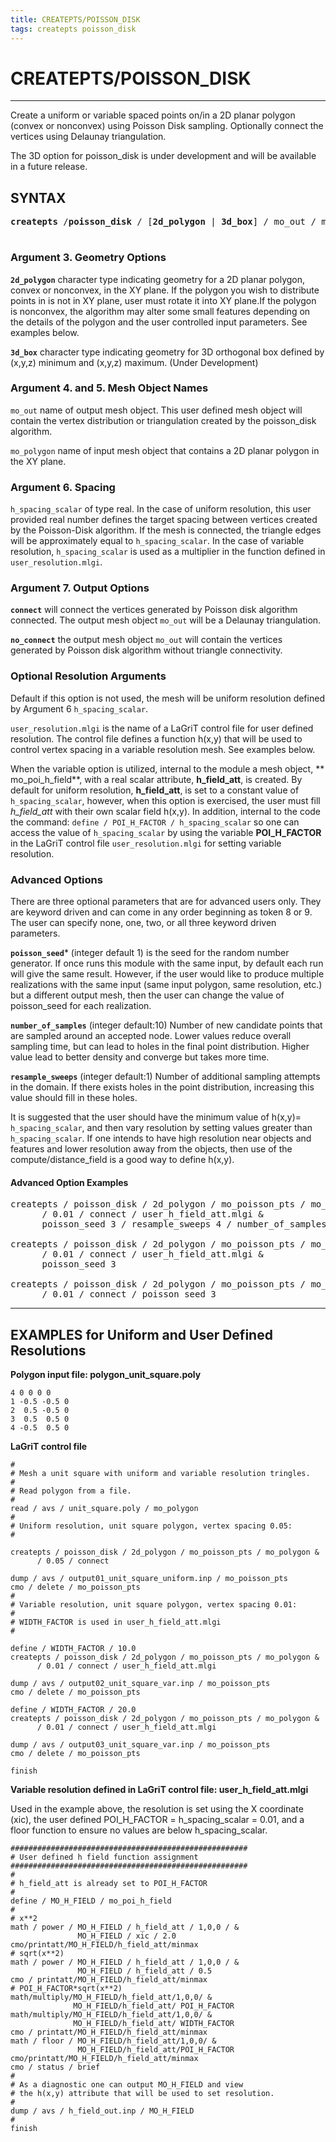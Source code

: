 ```yaml
---
title: CREATEPTS/POISSON_DISK
tags: createpts poisson_disk
---
```


# CREATEPTS/POISSON_DISK 

-------

Create a uniform or variable spaced points on/in a 2D planar polygon (convex or nonconvex) using Poisson Disk sampling. Optionally connect the vertices using Delaunay triangulation.


The 3D option for poisson_disk is under development and will be available in a future release.


## SYNTAX

<pre>
<b>createpts</b> /<b>poisson_disk</b> / [<b>2d_polygon</b> | <b>3d_box</b>] / mo_out / mo_polygon / h_spacing_scalar / [<b>connect</b> | <b>no_connect</b>] / [user_resolution.mlgi] / [ poisson_seed integer ] [ number_of_samples integer ] [ resample_sweeps integer ]
 
</pre>

### Argument 3. Geometry Options

**`2d_polygon`** character type indicating geometry for a 2D planar polygon, convex or nonconvex, in the XY plane. If the polygon you wish to distribute points in is not in XY plane, user must rotate it into XY plane.If the polygon is nonconvex, the algorithm may alter some small features depending on the details of the polygon and the user controlled input parameters. See examples below.

**`3d_box`** character type indicating geometry for 3D orthogonal box defined by (x,y,z) minimum and (x,y,z) maximum. (Under Development) 

### Argument 4. and 5. Mesh Object Names


`mo_out` name of output mesh object.  This user defined mesh object will contain the vertex distribution or triangulation created by the poisson_disk algorithm.


`mo_polygon` name of input mesh object that contains a 2D planar polygon in the XY plane.

### Argument 6. Spacing

`h_spacing_scalar` of type real. In the case of uniform resolution, this user provided real number defines the target spacing between vertices created by the Poisson-Disk algorithm. If the mesh is connected, the triangle edges will be approximately equal to `h_spacing_scalar`. In the case of variable resolution, `h_spacing_scalar` is used as a multiplier in the function defined in `user_resolution.mlgi`.

### Argument 7. Output Options

**`connect`**  will connect the vertices generated by Poisson disk algorithm connected. The output mesh object `mo_out`  will be a Delaunay triangulation.


**`no_connect`** the output mesh object  `mo_out` will contain the  vertices generated by Poisson disk algorithm  without triangle connectivity.


### Optional Resolution Arguments 

Default if this option is not used, the mesh will be uniform resolution defined by Argument 6 `h_spacing_scalar`.

`user_resolution.mlgi` is the name of a LaGriT control file for user defined  resolution.
The control file  defines a function h(x,y) that will be used to control vertex spacing in a variable resolution mesh. See examples below. 

When the variable  option is utilized, internal to the module a mesh object, ** mo_poi_h_field**, with a real scalar attribute, **h_field_att**, is created. By default for uniform resolution, **h_field_att**, is set to a constant value of `h_spacing_scalar`, however, when this option is exercised, the user must fill *h_field_att* with their own scalar field h(x,y). In addition, internal to the code the command:
```define / POI_H_FACTOR / h_spacing_scalar```
so one can access the value of `h_spacing_scalar` by using the variable **POI_H_FACTOR** in the LaGriT control file `user_resolution.mlgi` for setting variable resolution.

### Advanced Options 

There are three optional parameters that are for advanced users only. They are keyword driven and can come in any order beginning as token 8 or 9. The user can specify none, one, two, or all three keyword driven parameters.


**`poisson_seed`*** (integer default 1)  is the seed for the random number generator. If once runs this module with the same input, by default each run will give the same result. However, if the user would like to produce multiple realizations with the same input (same input polygon, same resolution, etc.) but a different output mesh, then the user can change the value of poisson_seed for each realization.


**`number_of_samples`** (integer default:10) Number of new candidate points that are sampled around an accepted node. Lower values reduce overall sampling time, but can lead to holes in the final point distribution. Higher value lead to better density and converge but takes more time. 


**`resample_sweeps`** (integer default:1) Number of additional sampling attempts in the domain. If there exists holes in the point distribution, increasing this value should fill in these holes.

It is suggested that the user should have the minimum value of h(x,y)= `h_spacing_scalar`, and then vary resolution by setting values greater than `h_spacing_scalar`. If one intends to have high resolution near objects and features and lower resolution away from the objects, then use of the compute/distance_field is a good way to define h(x,y). 

#### Advanced Option Examples

<pre>
createpts / poisson_disk / 2d_polygon / mo_poisson_pts / mo_polygon &
      / 0.01 / connect / user_h_field_att.mlgi &
      poisson_seed 3 / resample_sweeps 4 / number_of_samples 20

createpts / poisson_disk / 2d_polygon / mo_poisson_pts / mo_polygon &
      / 0.01 / connect / user_h_field_att.mlgi &
      poisson_seed 3

createpts / poisson_disk / 2d_polygon / mo_poisson_pts / mo_polygon &
      / 0.01 / connect / poisson_seed 3
</pre>

<hr>

## EXAMPLES for Uniform and User Defined Resolutions

**Polygon input file: polygon_unit_square.poly**
```
4 0 0 0 0 
1 -0.5 -0.5 0
2  0.5 -0.5 0
3  0.5  0.5 0
4 -0.5  0.5 0
```

**LaGriT control file**
```
#
# Mesh a unit square with uniform and variable resolution tringles.
#
# Read polygon from a file.
#
read / avs / unit_square.poly / mo_polygon
#
# Uniform resolution, unit square polygon, vertex spacing 0.05:
#

createpts / poisson_disk / 2d_polygon / mo_poisson_pts / mo_polygon &
      / 0.05 / connect

dump / avs / output01_unit_square_uniform.inp / mo_poisson_pts
cmo / delete / mo_poisson_pts
#
# Variable resolution, unit square polygon, vertex spacing 0.01:
#
# WIDTH_FACTOR is used in user_h_field_att.mlgi
#

define / WIDTH_FACTOR / 10.0
createpts / poisson_disk / 2d_polygon / mo_poisson_pts / mo_polygon &
      / 0.01 / connect / user_h_field_att.mlgi

dump / avs / output02_unit_square_var.inp / mo_poisson_pts
cmo / delete / mo_poisson_pts

define / WIDTH_FACTOR / 20.0
createpts / poisson_disk / 2d_polygon / mo_poisson_pts / mo_polygon &
      / 0.01 / connect / user_h_field_att.mlgi

dump / avs / output03_unit_square_var.inp / mo_poisson_pts
cmo / delete / mo_poisson_pts

finish
```

**Variable resolution defined in LaGriT control file:  user_h_field_att.mlgi**

Used in the example above, the resolution is set using the X coordinate (xic), the user defined POI_H_FACTOR = h_spacing_scalar = 0.01, and a floor function to ensure no values are below h_spacing_scalar.

```
#####################################################
# User defined h field function assignment
#####################################################
#
# h_field_att is already set to POI_H_FACTOR
#
define / MO_H_FIELD / mo_poi_h_field
#
# x**2
math / power / MO_H_FIELD / h_field_att / 1,0,0 / &
               MO_H_FIELD / xic / 2.0
cmo/printatt/MO_H_FIELD/h_field_att/minmax
# sqrt(x**2)
math / power / MO_H_FIELD / h_field_att / 1,0,0 / &
               MO_H_FIELD / h_field_att / 0.5
cmo / printatt/MO_H_FIELD/h_field_att/minmax
# POI_H_FACTOR*sqrt(x**2)
math/multiply/MO_H_FIELD/h_field_att/1,0,0/ &
              MO_H_FIELD/h_field_att/ POI_H_FACTOR
math/multiply/MO_H_FIELD/h_field_att/1,0,0/ &
              MO_H_FIELD/h_field_att/ WIDTH_FACTOR
cmo / printatt/MO_H_FIELD/h_field_att/minmax
math / floor / MO_H_FIELD/h_field_att/1,0,0/ &
               MO_H_FIELD/h_field_att/POI_H_FACTOR
cmo/printatt/MO_H_FIELD/h_field_att/minmax
cmo / status / brief
#
# As a diagnostic one can output MO_H_FIELD and view
# the h(x,y) attribute that will be used to set resolution.
#
dump / avs / h_field_out.inp / MO_H_FIELD
#
finish

```







 

